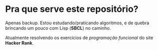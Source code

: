# Pra que serve este repositório?
Apenas backup. Estou estudando/praticando algoritmos, e de quebra brincando um pouco com Lisp (**SBCL**) no caminho. 

Atualmente resolvendo os exercícios de *programação funcional* do site **Hacker Rank**.
